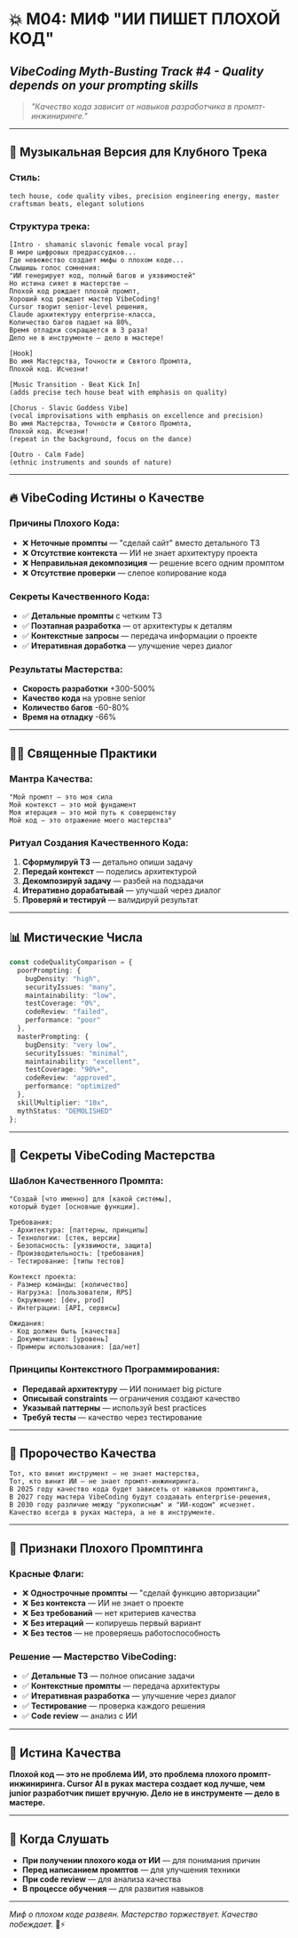 # 💥 М04: МИФ "ИИ ПИШЕТ ПЛОХОЙ КОД"

## _VibeCoding Myth-Busting Track #4 - Quality depends on your prompting skills_

> _"Качество кода зависит от навыков разработчика в промпт-инжиниринге."_

---

## 🎵 Музыкальная Версия для Клубного Трека

### **Стиль:**
```
tech house, code quality vibes, precision engineering energy, master craftsman beats, elegant solutions
```

### **Структура трека:**

```
[Intro - shamanic slavonic female vocal pray]
В мире цифровых предрассудков...
Где невежество создает мифы о плохом коде...
Слышишь голос сомнения:
"ИИ генерирует код, полный багов и уязвимостей"
Но истина сияет в мастерстве —
Плохой код рождает плохой промпт,
Хороший код рождает мастер VibeCoding!
Cursor творит senior-level решения,
Claude архитектуру enterprise-класса,
Количество багов падает на 80%,
Время отладки сокращается в 3 раза!
Дело не в инструменте — дело в мастере!

[Hook]
Во имя Мастерства, Точности и Святого Промпта,
Плохой код. Исчезни!

[Music Transition - Beat Kick In]
(adds precise tech house beat with emphasis on quality)

[Chorus - Slavic Goddess Vibe]
(vocal improvisations with emphasis on excellence and precision)
Во имя Мастерства, Точности и Святого Промпта,
Плохой код. Исчезни!
(repeat in the background, focus on the dance)

[Outro - Calm Fade]
(ethnic instruments and sounds of nature)
```

---

## 🔥 VibeCoding Истины о Качестве

### **Причины Плохого Кода:**
- ❌ **Неточные промпты** — "сделай сайт" вместо детального ТЗ
- ❌ **Отсутствие контекста** — ИИ не знает архитектуру проекта
- ❌ **Неправильная декомпозиция** — решение всего одним промптом
- ❌ **Отсутствие проверки** — слепое копирование кода

### **Секреты Качественного Кода:**
- ✅ **Детальные промпты** с четким ТЗ
- ✅ **Поэтапная разработка** — от архитектуры к деталям
- ✅ **Контекстные запросы** — передача информации о проекте
- ✅ **Итеративная доработка** — улучшение через диалог

### **Результаты Мастерства:**
- **Скорость разработки** +300-500%
- **Качество кода** на уровне senior
- **Количество багов** -60-80%
- **Время на отладку** -66%

---

## 🧘‍♂️ Священные Практики

### **Мантра Качества:**
```
"Мой промпт — это моя сила
Мой контекст — это мой фундамент
Моя итерация — это мой путь к совершенству
Мой код — это отражение моего мастерства"
```

### **Ритуал Создания Качественного Кода:**
1. **Сформулируй ТЗ** — детально опиши задачу
2. **Передай контекст** — поделись архитектурой
3. **Декомпозируй задачу** — разбей на подзадачи
4. **Итеративно дорабатывай** — улучшай через диалог
5. **Проверяй и тестируй** — валидируй результат

---

## 📊 Мистические Числа

```typescript
const codeQualityComparison = {
  poorPrompting: {
    bugDensity: "high",
    securityIssues: "many",
    maintainability: "low",
    testCoverage: "0%",
    codeReview: "failed",
    performance: "poor"
  },
  masterPrompting: {
    bugDensity: "very low",
    securityIssues: "minimal",
    maintainability: "excellent",
    testCoverage: "90%+",
    codeReview: "approved",
    performance: "optimized"
  },
  skillMultiplier: "10x",
  mythStatus: "DEMOLISHED"
};
```

---

## 🎯 Секреты VibeCoding Мастерства

### **Шаблон Качественного Промпта:**
```
"Создай [что именно] для [какой системы], 
который будет [основные функции].

Требования:
- Архитектура: [паттерны, принципы]
- Технологии: [стек, версии]
- Безопасность: [уязвимости, защита]
- Производительность: [требования]
- Тестирование: [типы тестов]

Контекст проекта:
- Размер команды: [количество]
- Нагрузка: [пользователи, RPS]
- Окружение: [dev, prod]
- Интеграции: [API, сервисы]

Ожидания:
- Код должен быть [качества]
- Документация: [уровень]
- Примеры использования: [да/нет]
```

### **Принципы Контекстного Программирования:**
- **Передавай архитектуру** — ИИ понимает big picture
- **Описывай constraints** — ограничения создают качество
- **Указывай паттерны** — используй best practices
- **Требуй тесты** — качество через тестирование

---

## 🔮 Пророчество Качества

```
Тот, кто винит инструмент — не знает мастерства,
Тот, кто винит ИИ — не знает промпт-инжиниринга.
В 2025 году качество кода будет зависеть от навыков промптинга,
В 2027 году мастера VibeCoding будут создавать enterprise-решения,
В 2030 году различие между "рукописным" и "ИИ-кодом" исчезнет.
Качество всегда в руках мастера, а не в инструменте.
```

---

## 🎯 Признаки Плохого Промптинга

### **Красные Флаги:**
- ❌ **Однострочные промпты** — "сделай функцию авторизации"
- ❌ **Без контекста** — ИИ не знает о проекте
- ❌ **Без требований** — нет критериев качества
- ❌ **Без итераций** — копируешь первый вариант
- ❌ **Без тестов** — не проверяешь работоспособность

### **Решение — Мастерство VibeCoding:**
- ✅ **Детальные ТЗ** — полное описание задачи
- ✅ **Контекстные промпты** — передача архитектуры
- ✅ **Итеративная разработка** — улучшение через диалог
- ✅ **Тестирование** — проверка каждого решения
- ✅ **Code review** — анализ с ИИ

---

## 🌟 Истина Качества

**Плохой код — это не проблема ИИ, это проблема плохого промпт-инжиниринга. Cursor AI в руках мастера создает код лучше, чем junior разработчик пишет вручную. Дело не в инструменте — дело в мастере.**

---

## 🎯 Когда Слушать

- **При получении плохого кода от ИИ** — для понимания причин
- **Перед написанием промптов** — для улучшения техники
- **При code review** — для анализа качества
- **В процессе обучения** — для развития навыков

---

_Миф о плохом коде развеян. Мастерство торжествует. Качество побеждает._ 💫⚡ 